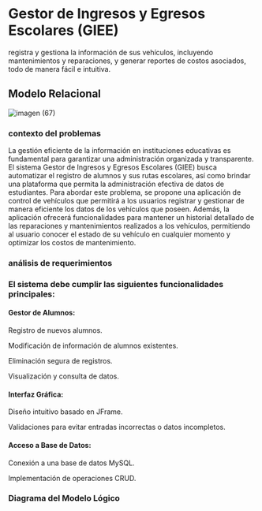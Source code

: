 # Gestor de Ingresos y Egresos Escolares (GIEE)
registra y gestiona la información de sus vehículos, incluyendo mantenimientos y reparaciones, y generar reportes de costos asociados, todo de manera fácil e intuitiva.
## Modelo Relacional
![imagen (67)](https://github.com/user-attachments/assets/f9f37a34-890a-4848-be7c-639c1dc48f77)
### contexto del problemas 
La gestión eficiente de la información en instituciones educativas es fundamental para garantizar una administración organizada y transparente. El sistema Gestor de Ingresos y Egresos Escolares (GIEE) busca automatizar el registro de alumnos y sus rutas escolares, así como brindar una plataforma que permita la administración efectiva de datos de estudiantes.
Para abordar este problema, se propone una aplicación de control de vehículos que permitirá a los usuarios registrar y gestionar de manera eficiente los datos de los vehículos que poseen. Además, la aplicación ofrecerá funcionalidades para mantener un historial detallado de las reparaciones y mantenimientos realizados a los vehículos, permitiendo al usuario conocer el estado de su vehículo en cualquier momento y optimizar los costos de mantenimiento.

### análisis de requerimientos
### El sistema debe cumplir las siguientes funcionalidades principales:
#### Gestor de Alumnos:
Registro de nuevos alumnos.

Modificación de información de alumnos existentes.

Eliminación segura de registros.

Visualización y consulta de datos.

#### Interfaz Gráfica:
Diseño intuitivo basado en JFrame.

Validaciones para evitar entradas incorrectas o datos incompletos.

#### Acceso a Base de Datos:
Conexión a una base de datos MySQL.

Implementación de operaciones CRUD.

### Diagrama del Modelo Lógico
